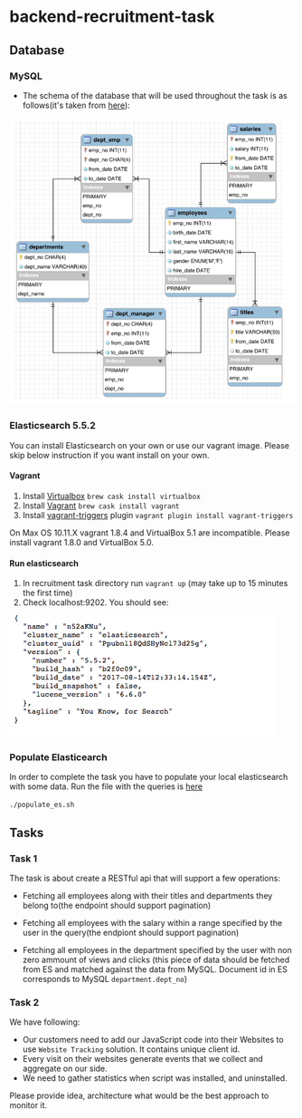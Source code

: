 # backend-recruitment-task

## Database

### MySQL
- The schema of the database that will be used throughout the task is as follows(it's taken from [here](https://dev.mysql.com/doc/employee/en/sakila-structure.html)): 

![alt text](https://github.com/albacross/backend-recruitment-task/raw/master/schema.png)

### Elasticsearch 5.5.2

You can install Elasticsearch on your own or use our vagrant image. Please skip below instruction if you want install on your own.

#### Vagrant
1. Install [Virtualbox](https://www.virtualbox.org/wiki/Downloads) `brew cask install virtualbox`
2. Install [Vagrant](https://www.vagrantup.com/downloads.html) `brew cask install vagrant`
3. Install [vagrant-triggers](https://github.com/emyl/vagrant-triggers) plugin `vagrant plugin install vagrant-triggers`

On Max OS 10.11.X vagrant 1.8.4 and VirtualBox 5.1 are incompatible. Please install vagrant 1.8.0 and VirtualBox 5.0.

#### Run elasticsearch
1. In recruitment task directory run `vagrant up` (may take up to 15 minutes the first time)
2. Check localhost:9202. You should see:

![alt text](https://github.com/albacross/backend-recruitment-task/raw/master/es-installed.png)

### Populate Elasticearch 

In order to complete the task you have to populate your local elasticsearch with some data. Run the file with the queries is [here](https://github.com/albacross/backend-recruitment-task/raw/master/populate_es.sh)

  `./populate_es.sh`

## Tasks

### Task 1

The task is about create a RESTful api that will support a few operations:

- Fetching all employees along with their titles and departments they belong to(the endpoint should support pagination)

- Fetching all employees with the salary within a range specified by the user in the query(the endpiont should support pagination)

- Fetching all employees in the department specified by the user with non zero ammount of views and clicks (this piece of data should be fetched from ES and matched against the data from MySQL. Document id in ES corresponds to MySQL `department.dept_no`)

### Task 2
We have following:
- Our customers need to add our JavaScript code into their Websites to use `Website Tracking` solution. It contains unique client id.
- Every visit on their websites generate events that we collect and aggregate on our side.
- We need to gather statistics when script was installed, and uninstalled.

Please provide idea, architecture what would be the best approach to monitor it.

